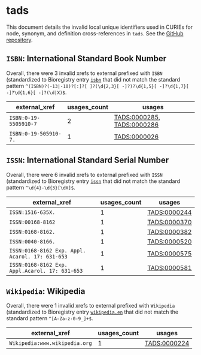 # tads

This document details the invalid local unique identifiers used in CURIEs
for node, synonym, and definition cross-references in `tads`. See the [GitHub repository](https://github.com/VEuPathDB-ontology/TADS).


## `ISBN`: International Standard Book Number

Overall, there were 3 invalid
xrefs to external prefixed with `ISBN` (standardized to Bioregistry
entry [`isbn`]((https://bioregistry.io/isbn)) that
did not match the standard pattern `^(ISBN)?(-13|-10)?[:]?[ ]?(\d{2,3}[ -]?)?\d{1,5}[ -]?\d{1,7}[ -]?\d{1,6}[ -]?(\d|X)$`.

| external_xref         |   usages_count | usages                                                                                                   |
|-----------------------|----------------|----------------------------------------------------------------------------------------------------------|
| `ISBN:0-19-5505910-7` |              2 | [TADS:0000285](https://bioregistry.io/TADS:0000285), [TADS:0000286](https://bioregistry.io/TADS:0000286) |
| `ISBN:0-19-505910-7.` |              1 | [TADS:0000026](https://bioregistry.io/TADS:0000026)                                                      |

## `ISSN`: International Standard Serial Number

Overall, there were 6 invalid
xrefs to external prefixed with `ISSN` (standardized to Bioregistry
entry [`issn`]((https://bioregistry.io/issn)) that
did not match the standard pattern `^\d{4}-\d{3}[\dX]$`.

| external_xref                                   |   usages_count | usages                                              |
|-------------------------------------------------|----------------|-----------------------------------------------------|
| `ISSN:1516-635X.`                               |              1 | [TADS:0000244](https://bioregistry.io/TADS:0000244) |
| `ISSN:00168-8162`                               |              1 | [TADS:0000370](https://bioregistry.io/TADS:0000370) |
| `ISSN:0168-8162.`                               |              1 | [TADS:0000382](https://bioregistry.io/TADS:0000382) |
| `ISSN:0040-8166.`                               |              1 | [TADS:0000520](https://bioregistry.io/TADS:0000520) |
| `ISSN:0168-8162 Exp. Appl. Acarol. 17: 631-653` |              1 | [TADS:0000575](https://bioregistry.io/TADS:0000575) |
| `ISSN:0168-8162 Exp. Appl.Acarol. 17: 631-653`  |              1 | [TADS:0000581](https://bioregistry.io/TADS:0000581) |

## `Wikipedia`: Wikipedia

Overall, there were 1 invalid
xrefs to external prefixed with `Wikipedia` (standardized to Bioregistry
entry [`wikipedia.en`]((https://bioregistry.io/wikipedia.en)) that
did not match the standard pattern `^[A-Za-z-0-9_]+$`.

| external_xref                 |   usages_count | usages                                              |
|-------------------------------|----------------|-----------------------------------------------------|
| `Wikipedia:www.wikipedia.org` |              1 | [TADS:0000224](https://bioregistry.io/TADS:0000224) |

